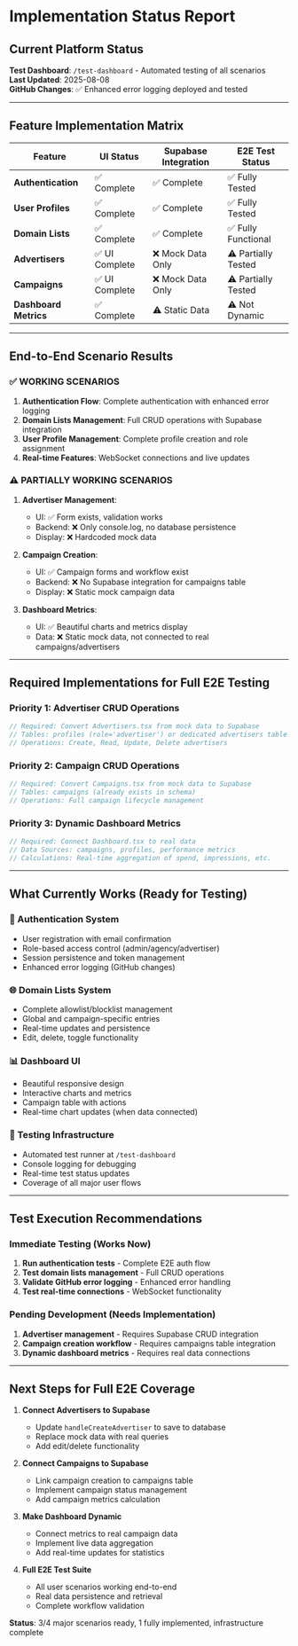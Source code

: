 # Implementation Status Report

## Current Platform Status 

**Test Dashboard**: `/test-dashboard` - Automated testing of all scenarios  
**Last Updated**: 2025-08-08  
**GitHub Changes**: ✅ Enhanced error logging deployed and tested

---

## Feature Implementation Matrix

| Feature | UI Status | Supabase Integration | E2E Test Status |
|---------|-----------|---------------------|-----------------|
| **Authentication** | ✅ Complete | ✅ Complete | ✅ Fully Tested |
| **User Profiles** | ✅ Complete | ✅ Complete | ✅ Fully Tested |
| **Domain Lists** | ✅ Complete | ✅ Complete | ✅ Fully Functional |
| **Advertisers** | ✅ UI Complete | ❌ Mock Data Only | ⚠️ Partially Tested |
| **Campaigns** | ✅ UI Complete | ❌ Mock Data Only | ⚠️ Partially Tested |
| **Dashboard Metrics** | ✅ Complete | ⚠️ Static Data | ⚠️ Not Dynamic |

---

## End-to-End Scenario Results

### ✅ WORKING SCENARIOS
1. **Authentication Flow**: Complete authentication with enhanced error logging
2. **Domain Lists Management**: Full CRUD operations with Supabase integration
3. **User Profile Management**: Complete profile creation and role assignment
4. **Real-time Features**: WebSocket connections and live updates

### ⚠️ PARTIALLY WORKING SCENARIOS  
1. **Advertiser Management**: 
   - UI: ✅ Form exists, validation works
   - Backend: ❌ Only console.log, no database persistence
   - Display: ❌ Hardcoded mock data

2. **Campaign Creation**: 
   - UI: ✅ Campaign forms and workflow exist
   - Backend: ❌ No Supabase integration for campaigns table
   - Display: ❌ Static mock campaign data

3. **Dashboard Metrics**:
   - UI: ✅ Beautiful charts and metrics display
   - Data: ❌ Static mock data, not connected to real campaigns/advertisers

---

## Required Implementations for Full E2E Testing

### Priority 1: Advertiser CRUD Operations
```typescript
// Required: Convert Advertisers.tsx from mock data to Supabase
// Tables: profiles (role='advertiser') or dedicated advertisers table
// Operations: Create, Read, Update, Delete advertisers
```

### Priority 2: Campaign CRUD Operations  
```typescript
// Required: Convert Campaigns.tsx from mock data to Supabase
// Tables: campaigns (already exists in schema)
// Operations: Full campaign lifecycle management
```

### Priority 3: Dynamic Dashboard Metrics
```typescript
// Required: Connect Dashboard.tsx to real data
// Data Sources: campaigns, profiles, performance metrics
// Calculations: Real-time aggregation of spend, impressions, etc.
```

---

## What Currently Works (Ready for Testing)

### 🔐 Authentication System
- User registration with email confirmation
- Role-based access control (admin/agency/advertiser)
- Session persistence and token management
- Enhanced error logging (GitHub changes)

### 🌐 Domain Lists System
- Complete allowlist/blocklist management
- Global and campaign-specific entries
- Real-time updates and persistence
- Edit, delete, toggle functionality

### 📊 Dashboard UI
- Beautiful responsive design
- Interactive charts and metrics
- Campaign table with actions
- Real-time chart updates (when data connected)

### 🔧 Testing Infrastructure
- Automated test runner at `/test-dashboard`
- Console logging for debugging
- Real-time test status updates
- Coverage of all major user flows

---

## Test Execution Recommendations

### Immediate Testing (Works Now)
1. **Run authentication tests** - Complete E2E auth flow
2. **Test domain lists management** - Full CRUD operations  
3. **Validate GitHub error logging** - Enhanced error handling
4. **Test real-time connections** - WebSocket functionality

### Pending Development (Needs Implementation)
1. **Advertiser management** - Requires Supabase CRUD integration
2. **Campaign creation workflow** - Requires campaigns table integration
3. **Dynamic dashboard metrics** - Requires real data connections

---

## Next Steps for Full E2E Coverage

1. **Connect Advertisers to Supabase**
   - Update `handleCreateAdvertiser` to save to database
   - Replace mock data with real queries
   - Add edit/delete functionality

2. **Connect Campaigns to Supabase**  
   - Link campaign creation to campaigns table
   - Implement campaign status management
   - Add campaign metrics calculation

3. **Make Dashboard Dynamic**
   - Connect metrics to real campaign data
   - Implement live data aggregation
   - Add real-time updates for statistics

4. **Full E2E Test Suite**
   - All user scenarios working end-to-end
   - Real data persistence and retrieval
   - Complete workflow validation

**Status**: 3/4 major scenarios ready, 1 fully implemented, infrastructure complete